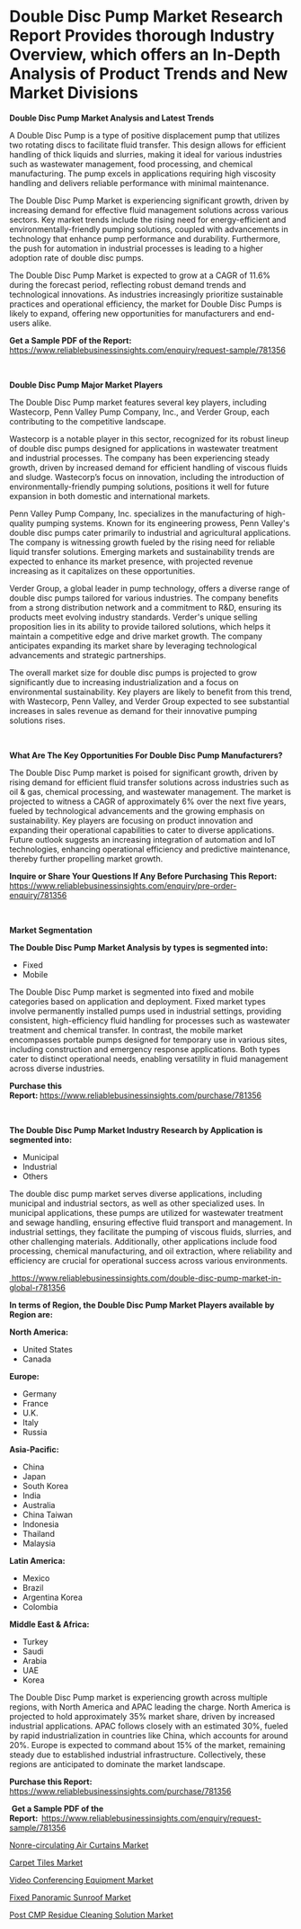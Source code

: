 <p><h1>Double Disc Pump Market Research Report Provides thorough Industry Overview, which offers an In-Depth Analysis of Product Trends and New Market Divisions</h1></p><p><strong>Double Disc Pump Market Analysis and Latest Trends</strong></p>
<p><p>A Double Disc Pump is a type of positive displacement pump that utilizes two rotating discs to facilitate fluid transfer. This design allows for efficient handling of thick liquids and slurries, making it ideal for various industries such as wastewater management, food processing, and chemical manufacturing. The pump excels in applications requiring high viscosity handling and delivers reliable performance with minimal maintenance.</p><p>The Double Disc Pump Market is experiencing significant growth, driven by increasing demand for effective fluid management solutions across various sectors. Key market trends include the rising need for energy-efficient and environmentally-friendly pumping solutions, coupled with advancements in technology that enhance pump performance and durability. Furthermore, the push for automation in industrial processes is leading to a higher adoption rate of double disc pumps.</p><p>The Double Disc Pump Market is expected to grow at a CAGR of 11.6% during the forecast period, reflecting robust demand trends and technological innovations. As industries increasingly prioritize sustainable practices and operational efficiency, the market for Double Disc Pumps is likely to expand, offering new opportunities for manufacturers and end-users alike.</p></p>
<p><strong>Get a Sample PDF of the Report:&nbsp;</strong> <a href="https://www.reliablebusinessinsights.com/enquiry/request-sample/781356?utm_campaign=96&utm_medium=2&utm_source=Github&utm_content=ia&utm_term=15102024&utm_id=double-disc-pump">https://www.reliablebusinessinsights.com/enquiry/request-sample/781356</a></p>
<p>&nbsp;</p>
<p><strong>Double Disc Pump Major Market Players</strong></p>
<p><p>The Double Disc Pump market features several key players, including Wastecorp, Penn Valley Pump Company, Inc., and Verder Group, each contributing to the competitive landscape.</p><p>Wastecorp is a notable player in this sector, recognized for its robust lineup of double disc pumps designed for applications in wastewater treatment and industrial processes. The company has been experiencing steady growth, driven by increased demand for efficient handling of viscous fluids and sludge. Wastecorp’s focus on innovation, including the introduction of environmentally-friendly pumping solutions, positions it well for future expansion in both domestic and international markets.</p><p>Penn Valley Pump Company, Inc. specializes in the manufacturing of high-quality pumping systems. Known for its engineering prowess, Penn Valley's double disc pumps cater primarily to industrial and agricultural applications. The company is witnessing growth fueled by the rising need for reliable liquid transfer solutions. Emerging markets and sustainability trends are expected to enhance its market presence, with projected revenue increasing as it capitalizes on these opportunities.</p><p>Verder Group, a global leader in pump technology, offers a diverse range of double disc pumps tailored for various industries. The company benefits from a strong distribution network and a commitment to R&D, ensuring its products meet evolving industry standards. Verder's unique selling proposition lies in its ability to provide tailored solutions, which helps it maintain a competitive edge and drive market growth. The company anticipates expanding its market share by leveraging technological advancements and strategic partnerships.</p><p>The overall market size for double disc pumps is projected to grow significantly due to increasing industrialization and a focus on environmental sustainability. Key players are likely to benefit from this trend, with Wastecorp, Penn Valley, and Verder Group expected to see substantial increases in sales revenue as demand for their innovative pumping solutions rises.</p></p>
<p>&nbsp;</p>
<p><strong>What Are The Key Opportunities For Double Disc Pump Manufacturers?</strong></p>
<p><p>The Double Disc Pump market is poised for significant growth, driven by rising demand for efficient fluid transfer solutions across industries such as oil & gas, chemical processing, and wastewater management. The market is projected to witness a CAGR of approximately 6% over the next five years, fueled by technological advancements and the growing emphasis on sustainability. Key players are focusing on product innovation and expanding their operational capabilities to cater to diverse applications. Future outlook suggests an increasing integration of automation and IoT technologies, enhancing operational efficiency and predictive maintenance, thereby further propelling market growth.</p></p>
<p><strong>Inquire or Share Your Questions If Any Before Purchasing This Report:</strong> <a href="https://www.reliablebusinessinsights.com/enquiry/pre-order-enquiry/781356?utm_campaign=96&utm_medium=2&utm_source=Github&utm_content=ia&utm_term=15102024&utm_id=double-disc-pump">https://www.reliablebusinessinsights.com/enquiry/pre-order-enquiry/781356</a></p>
<p>&nbsp;</p>
<p><strong>Market Segmentation</strong></p>
<p><strong>The Double Disc Pump Market Analysis by types is segmented into:</strong></p>
<p><ul><li>Fixed</li><li>Mobile</li></ul></p>
<p><p>The Double Disc Pump market is segmented into fixed and mobile categories based on application and deployment. Fixed market types involve permanently installed pumps used in industrial settings, providing consistent, high-efficiency fluid handling for processes such as wastewater treatment and chemical transfer. In contrast, the mobile market encompasses portable pumps designed for temporary use in various sites, including construction and emergency response applications. Both types cater to distinct operational needs, enabling versatility in fluid management across diverse industries.</p></p>
<p><strong>Purchase this Report:&nbsp;</strong><a href="https://www.reliablebusinessinsights.com/purchase/781356?utm_campaign=96&utm_medium=2&utm_source=Github&utm_content=ia&utm_term=15102024&utm_id=double-disc-pump">https://www.reliablebusinessinsights.com/purchase/781356</a></p>
<p>&nbsp;</p>
<p><strong>The Double Disc Pump Market Industry Research by Application is segmented into:</strong></p>
<p><ul><li>Municipal</li><li>Industrial</li><li>Others</li></ul></p>
<p><p>The double disc pump market serves diverse applications, including municipal and industrial sectors, as well as other specialized uses. In municipal applications, these pumps are utilized for wastewater treatment and sewage handling, ensuring effective fluid transport and management. In industrial settings, they facilitate the pumping of viscous fluids, slurries, and other challenging materials. Additionally, other applications include food processing, chemical manufacturing, and oil extraction, where reliability and efficiency are crucial for operational success across various environments.</p></p>
<p><a href="https://www.reliablebusinessinsights.com/double-disc-pump-market-in-global-r781356?utm_campaign=96&utm_medium=2&utm_source=Github&utm_content=ia&utm_term=15102024&utm_id=double-disc-pump">&nbsp;https://www.reliablebusinessinsights.com/double-disc-pump-market-in-global-r781356</a></p>
<p><strong>In terms of Region, the Double Disc Pump Market Players available by Region are:</strong></p>
<p>
    <p> <strong> North America: </strong>
        <ul>
            <li>United States</li>
            <li>Canada</li>
        </ul>
        </p> 
    <p> <strong> Europe: </strong>
        <ul>
            <li>Germany</li>
            <li>France</li>
            <li>U.K.</li>
            <li>Italy</li>
            <li>Russia</li>
        </ul>
        </p> 
    <p> <strong> Asia-Pacific: </strong>
        <ul>
            <li>China</li>
            <li>Japan</li>
            <li>South Korea</li>
            <li>India</li>
            <li>Australia</li>
            <li>China Taiwan</li>
            <li>Indonesia</li>
            <li>Thailand</li>
            <li>Malaysia</li>
        </ul>
        </p> 
    <p> <strong> Latin America: </strong>
        <ul>
            <li>Mexico</li>
            <li>Brazil</li>
            <li>Argentina Korea</li>
            <li>Colombia</li>
        </ul>
        </p> 
    <p> <strong> Middle East & Africa: </strong>
        <ul>
            <li>Turkey</li>
            <li>Saudi</li>
            <li>Arabia</li>
            <li>UAE</li>
            <li>Korea</li>
        </ul>
    </p>
    </p>
<p><p>The Double Disc Pump market is experiencing growth across multiple regions, with North America and APAC leading the charge. North America is projected to hold approximately 35% market share, driven by increased industrial applications. APAC follows closely with an estimated 30%, fueled by rapid industrialization in countries like China, which accounts for around 20%. Europe is expected to command about 15% of the market, remaining steady due to established industrial infrastructure. Collectively, these regions are anticipated to dominate the market landscape.</p></p>
<p><strong>Purchase this Report: </strong><a href="https://www.reliablebusinessinsights.com/purchase/781356?utm_campaign=96&utm_medium=2&utm_source=Github&utm_content=ia&utm_term=15102024&utm_id=double-disc-pump">https://www.reliablebusinessinsights.com/purchase/781356</a></p>
<p>&nbsp;<strong>Get a Sample PDF of the Report:&nbsp;&nbsp;</strong><a href="https://www.reliablebusinessinsights.com/enquiry/request-sample/781356?utm_campaign=96&utm_medium=2&utm_source=Github&utm_content=ia&utm_term=15102024&utm_id=double-disc-pump">https://www.reliablebusinessinsights.com/enquiry/request-sample/781356</a></p>
<p><strong></strong></p>
<p><p><a href="https://github.com/MegiMusaj575/Market-Research-Report-List-1/blob/main/nonre-circulating-air-curtains-market.md?utm_campaign=96&utm_medium=2&utm_source=Github&utm_content=ia&utm_term=15102024&utm_id=double-disc-pump">Nonre-circulating Air Curtains Market</a></p><p><a href="https://issuu.com/reportprime-2/docs/carpet-tiles-market-size-2030.pptx_8a62f3a774bd88?utm_campaign=96&utm_medium=2&utm_source=Github&utm_content=ia&utm_term=15102024&utm_id=double-disc-pump">Carpet Tiles Market</a></p><p><a href="https://issuu.com/reportprime-2/docs/video-conferencing-equipment-market_897c6d3f925755?utm_campaign=96&utm_medium=2&utm_source=Github&utm_content=ia&utm_term=15102024&utm_id=double-disc-pump">Video Conferencing Equipment Market</a></p><p><a href="https://www.linkedin.com/pulse/strategic-market-insights-global-fixed-panoramic-sunroof-2024-1jpqe?trk=public_post_embed_feed-article-content&utm_campaign=96&utm_medium=2&utm_source=Github&utm_content=ia&utm_term=15102024&utm_id=double-disc-pump">Fixed Panoramic Sunroof Market</a></p><p><a href="https://www.linkedin.com/pulse/post-cmp-residue-cleaning-solution-industry-forecast-market-gqmze?trk=public_post_embed_feed-article-content&utm_campaign=96&utm_medium=2&utm_source=Github&utm_content=ia&utm_term=15102024&utm_id=double-disc-pump">Post CMP Residue Cleaning Solution Market</a></p></p>